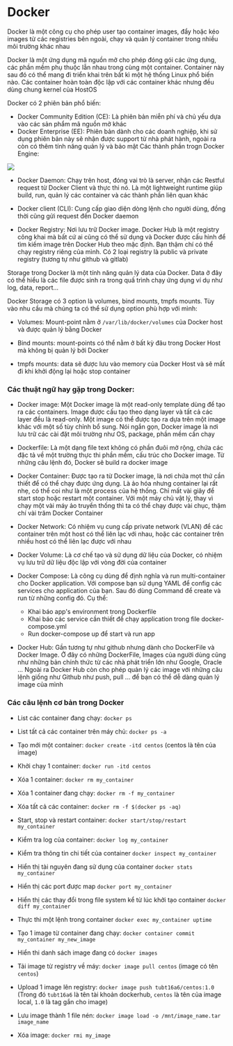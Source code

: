 # Docker

Docker là một công cụ cho phép user tạo container images, đẩy hoặc kéo images từ các registries bên ngoài, chạy và quản lý container trong nhiều môi trường khác nhau

Docker là một ứng dụng mã nguồn mở cho phép đóng gói các ứng dụng, các phần mềm phụ thuộc lẫn nhau trong cùng một container. Container này sau đó có thể mang đi triển khai trên bất kì một hệ thống Linux phổ biến nào. Các container hoàn toàn độc lập với các container khác nhưng đều dùng chung kernel của HostOS

Docker có 2 phiên bản phổ biến:
- Docker Community Edition (CE): Là phiên bản miễn phí và chủ yếu dựa vào các sản phẩm mã nguồn mở khác
- Docker Enterprise (EE): Phiên bản dành cho các doanh nghiệp, khi sử dụng phiên bản này sẽ nhận được support từ nhà phát hành, ngoài ra còn có thêm tính năng quản lý và bảo mật
Các thành phần trogn Docker Engine:

![](/doc/Docker/image/docker_element.png)

- Docker Daemon: Chạy trên host, đóng vai trò là server, nhận các Restful request từ Docker Client và thực thi nó. Là một lightweight runtime giúp build, run, quản lý các container và các thành phần liên quan khác

- Docker client (CLI): Cung cấp giao diện dòng lệnh cho người dùng, đồng thời cũng gửi request đến Docker daemon 

- Docker Registry: Nơi lưu trữ Docker image. Docker Hub là một registry công khai mà bất cứ ai cũng có thể sử dụng và Docker được cấu hình để tìm kiếm image trên Docker Hub theo mặc định. Bạn thậm chí có thể chạy registry riêng của mình. Có 2 loại registry là public và private registry (tương tự như github và gitlab)

Storage trong Docker là một tính năng quản lý data của Docker. Data ở đây có thể hiểu là các file được sinh ra trong quấ trình chạy ứng dụng ví dụ như log, data, report...

Docker Storage có 3 option là volumes, bind mounts, tmpfs mounts. Tùy vào nhu cầu mà chúng ta có thể sử dụng option phù hợp với mình:

- Volumes: Mount-point nằm ở `/var/lib/docker/volumes` của Docker host và được quản lý bằng Docker

- Bind mounts: mount-points có thể nằm ở bất kỳ đâu trong Docker Host mà không bị quản lý bởi Docker 

- tmpfs mounts: data sẽ được lưu vào memory của Docker Host và sẽ mất đi khi khởi động lại hoặc stop container

### Các thuật ngữ hay gặp trong Docker:

- Docker image: Một Docker image là một read-only template dùng để tạo ra các containers. Image được cấu tạo theo dạng layer và tất cả các layer đều là read-only. Một image có thể được tạo ra dựa trên một image khác với một số tùy chỉnh bổ sung. Nói ngắn gọn, Docker image là nơi lưu trữ các cài đặt môi trường như OS, package, phần mềm cần chạy 

- Dockerfile: Là một dạng file text không có phần đuôi mở rộng, chứa các đặc tả về một trường thực thi phần mềm, cấu trúc cho Docker image. Từ những câu lệnh đó, Docker sẽ build ra docker image

- Docker Container: Được tạo ra từ Docker image, là nơi chứa mọt thứ cần thiết để có thể chạy được ứng dụng. Là ảo hóa nhưng container lại rất nhẹ, có thể coi như là một process của hệ thống. Chỉ mất vài giây để start stop hoặc restart một container. Với một máy chủ vật lý, thay vì chạy một vài máy ảo truyền thống thì ta có thể chạy được vài chục, thậm chí vài trăm Docker Container

- Docker Network: Có nhiệm vụ cung cấp private network (VLAN) để các container trên một host có thể liên lạc với nhau, hoặc các container trên nhiều host có thể liên lạc được với nhau

- Docker Volume: Là cơ chế tạo và sử dụng dữ liệu của Docker, có nhiệm vụ lưu trữ dữ liệu độc lập với vòng đời của container

- Docker Compose: Là công cụ dùng để định nghĩa và run multi-container cho Docker application. Với compose bạn sử dụng YAML để config các services cho application của bạn. Sau đó dùng Command để create và run từ những config đó. Cụ thể:
	- Khai báo app's environment trong Dockerfile
	- Khai báo các service cần thiết để chạy application trong file docker-compose.yml
	- Run docker-compose up để start và run app

- Docker Hub: Gần tương tự như github nhưng dành cho DockerFile và Docker Image. Ở đây có những DockerFile, Images của người dùng cũng như những bản chính thức từ các nhà phát triển lớn như Google, Oracle ... Ngoài ra Docker Hub còn cho phép quản lý các image với những câu lệnh giống như Github như push, pull ... để bạn có thể dễ dàng quản lý image của mình

### Các câu lệnh cơ bản trong Docker

- List các container đang chạy: `docker ps`

- List tất cả các container trên máy chủ: `docker ps -a`

- Tạo mới một container: `docker create -itd centos` (centos là tên của image)

- Khởi chạy 1 container: `docker run -itd centos`

- Xóa 1 container: `docker rm my_container`

- Xóa 1 container đang chạy: `docker rm -f my_container`

- Xóa tất cả các container: `docker rm -f $(docker ps -aq)`

- Start, stop và restart container: `docker start/stop/restart my_container`

- Kiểm tra log của container: `docker log my_container`

- Kiểm tra thông tin chi tiết của container `docker inspect my_container`

- Hiển thị tài nguyên đang sử dụng của container `docker stats my_container`

- Hiển thị các port được map `docker port my_container`

- Hiển thị các thay đổi trong file system kể từ lúc khởi tạo container `docker diff my_container`

- Thực thi một lệnh trong container `docker exec my_container uptime`

- Tạo 1 image từ container đang chạy: `docker container commit my_container my_new_image`

- Hiển thi danh sách image đang có `docker images`

- Tải image từ registry về máy: `docker image pull centos` (image có tên `centos`)

- Upload 1 image lên registry: `docker image push tubt16a6/centos:1.0` (Trong đó `tubt16a6` là tên tài khoản dockerhub, `centos` là tên của image local, `1.0` là tag gắn cho image)

- Lưu image thành 1 file nén: `docker image load -o /mnt/image_name.tar image_name`

- Xóa image: `docker rmi my_image`
